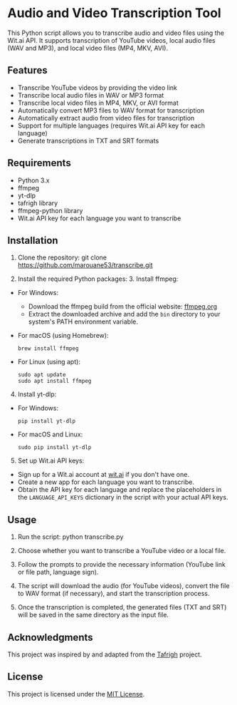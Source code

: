 # Audio and Video Transcription Tool

This Python script allows you to transcribe audio and video files using the Wit.ai API. It supports transcription of YouTube videos, local audio files (WAV and MP3), and local video files (MP4, MKV, AVI).

## Features

- Transcribe YouTube videos by providing the video link
- Transcribe local audio files in WAV or MP3 format
- Transcribe local video files in MP4, MKV, or AVI format
- Automatically convert MP3 files to WAV format for transcription
- Automatically extract audio from video files for transcription
- Support for multiple languages (requires Wit.ai API key for each language)
- Generate transcriptions in TXT and SRT formats

## Requirements

- Python 3.x
- ffmpeg
- yt-dlp
- tafrigh library
- ffmpeg-python library
- Wit.ai API key for each language you want to transcribe

## Installation

1. Clone the repository:
   git clone https://github.com/marouane53/transcribe.git

2. Install the required Python packages:
   3. Install ffmpeg:

- For Windows:
  - Download the ffmpeg build from the official website: [ffmpeg.org](https://ffmpeg.org/download.html)
  - Extract the downloaded archive and add the `bin` directory to your system's PATH environment variable.

- For macOS (using Homebrew):
  ```
  brew install ffmpeg
  ```

- For Linux (using apt):
  ```
  sudo apt update
  sudo apt install ffmpeg
  ```

4. Install yt-dlp:

- For Windows:
  ```
  pip install yt-dlp
  ```

- For macOS and Linux:
  ```
  sudo pip install yt-dlp
  ```

5. Set up Wit.ai API keys:

- Sign up for a Wit.ai account at [wit.ai](https://wit.ai/) if you don't have one.
- Create a new app for each language you want to transcribe.
- Obtain the API key for each language and replace the placeholders in the `LANGUAGE_API_KEYS` dictionary in the script with your actual API keys.

## Usage

1. Run the script:
   python transcribe.py
2. Choose whether you want to transcribe a YouTube video or a local file.

3. Follow the prompts to provide the necessary information (YouTube link or file path, language sign).

4. The script will download the audio (for YouTube videos), convert the file to WAV format (if necessary), and start the transcription process.

5. Once the transcription is completed, the generated files (TXT and SRT) will be saved in the same directory as the input file.

## Acknowledgments

This project was inspired by and adapted from the [Tafrigh](https://github.com/ieasybooks/tafrigh) project.

## License

This project is licensed under the [MIT License](LICENSE).
